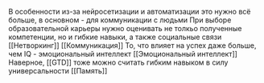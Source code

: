 В особенности из-за нейросетизации и автоматизации это нужно всё больше, в основном - для коммуникации с людьми
При выборе образовательной карьеры нужно оценивать не толкьо полученные компетенции, но и гибкие навыки, а также социальные связи
[[Нетворкинг]]
[[Коммуникация]]
То, что влияет на успех даже больше, чем IQ - эмоциональный интеллект
[[Эмоциональный интеллект]]
Наверное, [[GTD]] тоже можно считать гибким навыком в силу универсальности
[[Память]]

